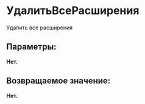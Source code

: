﻿
<h1>УдалитьВсеРасширения</h1>
<p class="funcdesc">Удалить все расширения<br /></p><h2>Параметры:</h2><b>Нет. </b><br /></table><h2>Возвращаемое значение:</h2>
<b>Нет. </b><br />
